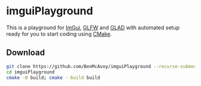 # imguiPlayground
This is a playground for [ImGui](https://github.com/ocornut/imgui), [GLFW](https://github.com/glfw/glfw) and [GLAD](https://github.com/Dav1dde/glad) with automated setup ready for you to start coding using [CMake](https://cmake.org/).

## Download
```bash
git clone https://github.com/BenMcAvoy/imguiPlayground --recurse-submodules
cd imguiPlayground
cmake -B build; cmake --build build
```
